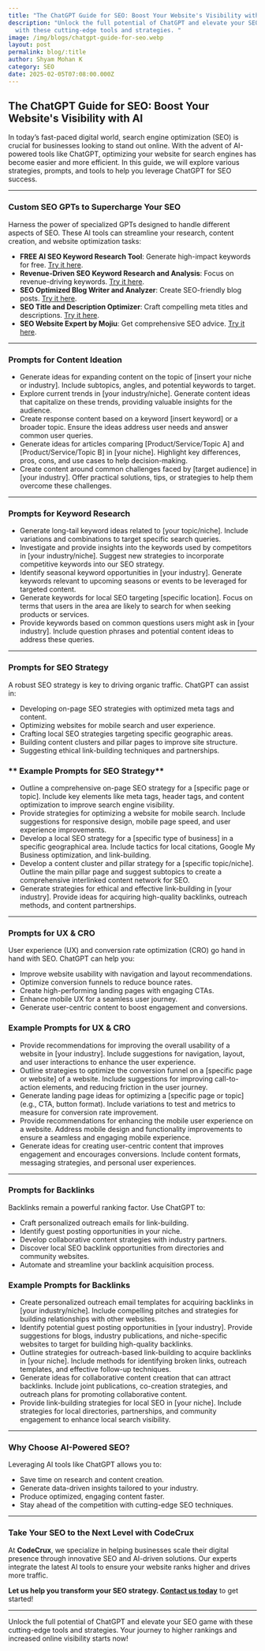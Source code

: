 ```yaml
---
title: "The ChatGPT Guide for SEO: Boost Your Website's Visibility with AI"
description: "Unlock the full potential of ChatGPT and elevate your SEO game
  with these cutting-edge tools and strategies. "
image: /img/blogs/chatgpt-guide-for-seo.webp
layout: post
permalink: blog/:title
author: Shyam Mohan K
category: SEO
date: 2025-02-05T07:08:00.000Z
---
```

## The ChatGPT Guide for SEO: Boost Your Website's Visibility with AI

In today’s fast-paced digital world, search engine optimization (SEO) is crucial for businesses looking to stand out online. With the advent of AI-powered tools like ChatGPT, optimizing your website for search engines has become easier and more efficient. In this guide, we will explore various strategies, prompts, and tools to help you leverage ChatGPT for SEO success.

---

### Custom SEO GPTs to Supercharge Your SEO

Harness the power of specialized GPTs designed to handle different aspects of SEO. These AI tools can streamline your research, content creation, and website optimization tasks:

- **FREE AI SEO Keyword Research Tool**: Generate high-impact keywords for free. [Try it here](https://codecrux.com/blog/free-ai-seo-keyword-research-tools).
- **Revenue-Driven SEO Keyword Research and Analysis**: Focus on revenue-driving keywords. [Try it here](https://chat.openai.com/g/g-6DqFOTUqV-revenue-driven-seo-keyword-research-and-analysis).
- **SEO Optimized Blog Writer and Analyzer**: Create SEO-friendly blog posts. [Try it here](https://chat.openai.com/g/g-v6SgNV5F-seo-optimized-blog-writer-and-analyzer).
- **SEO Title and Description Optimizer**: Craft compelling meta titles and descriptions. [Try it here](https://chat.openai.com/g/g-9k9UsUXM7-seo-title-and-description-optimizer).
- **SEO Website Expert by Mojiu**: Get comprehensive SEO advice. [Try it here](https://chat.openai.com/g/g-FfbqYf3W32-seo-website-expert-by-mojiu).

---

### **Prompts for Content Ideation**
- Generate ideas for expanding content on the topic of [insert your niche or industry]. Include subtopics, angles, and potential keywords to target.
- Explore current trends in [your industry/niche]. Generate content ideas that capitalize on these trends, providing valuable insights for the audience.
- Create response content based on a keyword [insert keyword] or a broader topic. Ensure the ideas address user needs and answer common user queries.
- Generate ideas for articles comparing [Product/Service/Topic A] and [Product/Service/Topic B] in [your niche]. Highlight key differences, pros, cons, and use cases to help decision-making.
- Create content around common challenges faced by [target audience] in [your industry]. Offer practical solutions, tips, or strategies to help them overcome these challenges.

---

### **Prompts for Keyword Research**
- Generate long-tail keyword ideas related to [your topic/niche]. Include variations and combinations to target specific search queries.
- Investigate and provide insights into the keywords used by competitors in [your industry/niche]. Suggest new strategies to incorporate competitive keywords into our SEO strategy.
- Identify seasonal keyword opportunities in [your industry]. Generate keywords relevant to upcoming seasons or events to be leveraged for targeted content.
- Generate keywords for local SEO targeting [specific location]. Focus on terms that users in the area are likely to search for when seeking products or services.
- Provide keywords based on common questions users might ask in [your industry]. Include question phrases and potential content ideas to address these queries.

---




###  Prompts for SEO Strategy

A robust SEO strategy is key to driving organic traffic. ChatGPT can assist in:

- Developing on-page SEO strategies with optimized meta tags and content.
- Optimizing websites for mobile search and user experience.
- Crafting local SEO strategies targeting specific geographic areas.
- Building content clusters and pillar pages to improve site structure.
- Suggesting ethical link-building techniques and partnerships.

### ** Example Prompts for SEO Strategy**
- Outline a comprehensive on-page SEO strategy for a [specific page or topic]. Include key elements like meta tags, header tags, and content optimization to improve search engine visibility.
- Provide strategies for optimizing a website for mobile search. Include suggestions for responsive design, mobile page speed, and user experience improvements.
- Develop a local SEO strategy for a [specific type of business] in a specific geographical area. Include tactics for local citations, Google My Business optimization, and link-building.
- Develop a content cluster and pillar strategy for a [specific topic/niche]. Outline the main pillar page and suggest subtopics to create a comprehensive interlinked content network for SEO.
- Generate strategies for ethical and effective link-building in [your industry]. Provide ideas for acquiring high-quality backlinks, outreach methods, and content partnerships.
---

### Prompts for UX & CRO

User experience (UX) and conversion rate optimization (CRO) go hand in hand with SEO. ChatGPT can help you:

- Improve website usability with navigation and layout recommendations.
- Optimize conversion funnels to reduce bounce rates.
- Create high-performing landing pages with engaging CTAs.
- Enhance mobile UX for a seamless user journey.
- Generate user-centric content to boost engagement and conversions.

### **Example Prompts for UX & CRO**
- Provide recommendations for improving the overall usability of a website in [your industry]. Include suggestions for navigation, layout, and user interactions to enhance the user experience.
- Outline strategies to optimize the conversion funnel on a [specific page or website] of a website. Include suggestions for improving call-to-action elements, and reducing friction in the user journey.
- Generate landing page ideas for optimizing a [specific page or topic] (e.g., CTA, button format). Include variations to test and metrics to measure for conversion rate improvement.
- Provide recommendations for enhancing the mobile user experience on a website. Address mobile design and functionality improvements to ensure a seamless and engaging mobile experience.
- Generate ideas for creating user-centric content that improves engagement and encourages conversions. Include content formats, messaging strategies, and personal user experiences.
---

### Prompts for Backlinks

Backlinks remain a powerful ranking factor. Use ChatGPT to:

- Craft personalized outreach emails for link-building.
- Identify guest posting opportunities in your niche.
- Develop collaborative content strategies with industry partners.
- Discover local SEO backlink opportunities from directories and community websites.
- Automate and streamline your backlink acquisition process.


### **Example Prompts for Backlinks**
- Create personalized outreach email templates for acquiring backlinks in [your industry/niche]. Include compelling pitches and strategies for building relationships with other websites.
- Identify potential guest posting opportunities in [your industry]. Provide suggestions for blogs, industry publications, and niche-specific websites to target for building high-quality backlinks.
- Outline strategies for outreach-based link-building to acquire backlinks in [your niche]. Include methods for identifying broken links, outreach templates, and effective follow-up techniques.
- Generate ideas for collaborative content creation that can attract backlinks. Include joint publications, co-creation strategies, and outreach plans for promoting collaborative content.
- Provide link-building strategies for local SEO in [your niche]. Include strategies for local directories, partnerships, and community engagement to enhance local search visibility.

---
### Why Choose AI-Powered SEO?

Leveraging AI tools like ChatGPT allows you to:

- Save time on research and content creation.
- Generate data-driven insights tailored to your industry.
- Produce optimized, engaging content faster.
- Stay ahead of the competition with cutting-edge SEO techniques.

---

### Take Your SEO to the Next Level with CodeCrux

At **CodeCrux**, we specialize in helping businesses scale their digital presence through innovative SEO and AI-driven solutions. Our experts integrate the latest AI tools to ensure your website ranks higher and drives more traffic.

**Let us help you transform your SEO strategy. [Contact us today](https://codecrux.com/contact)** to get started!

---

Unlock the full potential of ChatGPT and elevate your SEO game with these cutting-edge tools and strategies. Your journey to higher rankings and increased online visibility starts now!


